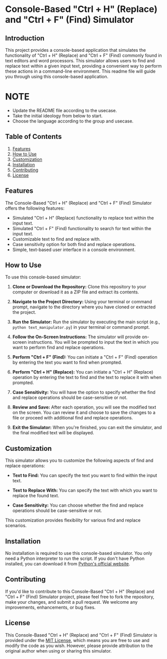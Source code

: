 # Console-Based "Ctrl + H" (Replace) and "Ctrl + F" (Find) Simulator

## Introduction

This project provides a console-based application that simulates the functionality of "Ctrl + H" (Replace) and "Ctrl + F" (Find) commonly found in text editors and word processors. This simulator allows users to find and replace text within a given input text, providing a convenient way to perform these actions in a command-line environment. This readme file will guide you through using this console-based application.

# NOTE 
- Update the README file according to the usecase.
- Take the initial ideology from below to start.
- Choose the language according to the group and usecase.

## Table of Contents

1. [Features](#features)
2. [How to Use](#how-to-use)
3. [Customization](#customization)
4. [Installation](#installation)
5. [Contributing](#contributing)
6. [License](#license)

## Features

The Console-Based "Ctrl + H" (Replace) and "Ctrl + F" (Find) Simulator offers the following features:

- Simulated "Ctrl + H" (Replace) functionality to replace text within the input text.
- Simulated "Ctrl + F" (Find) functionality to search for text within the input text.
- Customizable text to find and replace with.
- Case sensitivity option for both find and replace operations.
- Simple, text-based user interface in a console environment.

## How to Use

To use this console-based simulator:

1. **Clone or Download the Repository:** Clone this repository to your computer or download it as a ZIP file and extract its contents.

2. **Navigate to the Project Directory:** Using your terminal or command prompt, navigate to the directory where you have cloned or extracted the project.

3. **Run the Simulator:** Run the simulator by executing the main script (e.g., `python text_manipulator.py`) in your terminal or command prompt.

4. **Follow the On-Screen Instructions:** The simulator will provide on-screen instructions. You will be prompted to input the text in which you want to perform find and replace operations.

5. **Perform "Ctrl + F" (Find):** You can initiate a "Ctrl + F" (Find) operation by entering the text you want to find when prompted.

6. **Perform "Ctrl + H" (Replace):** You can initiate a "Ctrl + H" (Replace) operation by entering the text to find and the text to replace it with when prompted.

7. **Case Sensitivity:** You will have the option to specify whether the find and replace operations should be case-sensitive or not.

8. **Review and Save:** After each operation, you will see the modified text on the screen. You can review it and choose to save the changes to a file or proceed with additional find and replace operations.

9. **Exit the Simulator:** When you're finished, you can exit the simulator, and the final modified text will be displayed.

## Customization

This simulator allows you to customize the following aspects of find and replace operations:

- **Text to Find:** You can specify the text you want to find within the input text.

- **Text to Replace With:** You can specify the text with which you want to replace the found text.

- **Case Sensitivity:** You can choose whether the find and replace operations should be case-sensitive or not.

This customization provides flexibility for various find and replace scenarios.

## Installation

No installation is required to use this console-based simulator. You only need a Python interpreter to run the script. If you don't have Python installed, you can download it from [Python's official website](https://www.python.org/downloads/).

## Contributing

If you'd like to contribute to this Console-Based "Ctrl + H" (Replace) and "Ctrl + F" (Find) Simulator project, please feel free to fork the repository, make your changes, and submit a pull request. We welcome any improvements, enhancements, or bug fixes.

## License

This Console-Based "Ctrl + H" (Replace) and "Ctrl + F" (Find) Simulator is provided under the [MIT License](LICENSE), which means you are free to use and modify the code as you wish. However, please provide attribution to the original author when using or sharing this simulator.